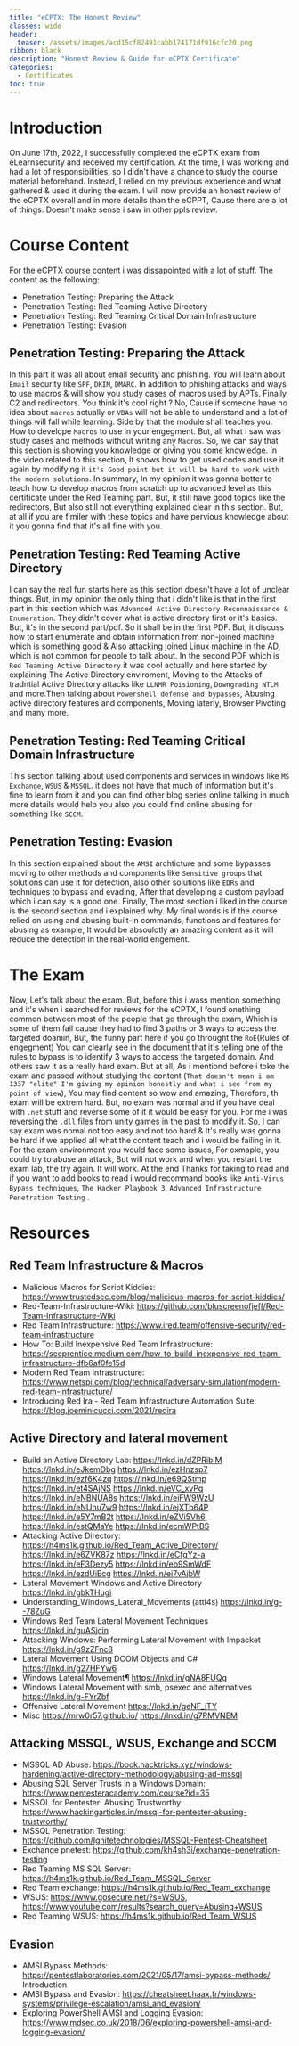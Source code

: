 ```yaml
---
title: "eCPTX: The Honest Review"
classes: wide
header:
  teaser: /assets/images/acd15cf82491cabb174171df916cfc20.png
ribbon: black
description: "Honest Review & Guide for eCPTX Certificate"
categories:
  - Certificates
toc: true
---
```


# Introduction
On June 17th, 2022, I successfully completed the eCPTX exam from eLearnsecurity and received my certification. At the time, I was working and had a lot of responsibilities, so I didn't have a chance to study the course material beforehand. Instead, I relied on my previous experience and what gathered & used it during the exam. I will now provide an honest review of the eCPTX overall and in more details than the eCPPT, Cause there are a lot of things. Doesn't make sense i saw in other ppls review.

# Course Content
For the eCPTX course content i was dissapointed with a lot of stuff. The content as the following:

- Penetration Testing: Preparing the Attack 
- Penetration Testing: Red Teaming Active Directory
- Penetration Testing: Red Teaming Critical Domain Infrastructure
- Penetration Testing: Evasion

## Penetration Testing: Preparing the Attack
In this part it was all about email security and phishing. You will learn about `Email` security like `SPF`, `DKIM`, `DMARC`. In addition to phishing attacks and ways to use macros & will show you study cases of macros used by APTs. Finally, C2 and redirectors. You think it's cool right ? No, Cause if someone have no idea about `macros` actually or `VBAs` will not be able to understand and a lot of things will fall while learning. Side by that the module shall teaches you. How to develope `Macros` to use in your engegment. But, all what i saw was study cases and methods without writing any `Macros`. So, we can say that this section is showing you knowledge or giving you some knowledge. In the video related to this section, It shows how to get used codes and use it again by modifying it `it's Good point but it will be hard to work with the modern solutions`. In summary, In my opinion it was gonna better to teach how to develop macros from scratch up to advanced level as this certificate under the Red Teaming part. But, it still have good topics like the redirectors, But also still not everything explained clear in this section. But, at all if you are fimiler with these topics and have pervious knowledge about it you gonna find that it's all fine with you.

## Penetration Testing: Red Teaming Active Directory
I can say the real fun starts here as this section doesn't have a lot of unclear things. But, in my opinion the only thing that i didn't like is that in the first part in this section which was `Advanced Active Directory Reconnaissance & Enumeration`. They didn't cover what is active directory first or it's basics. But, it's in the second part/pdf. So it shall be in the first PDF. But, it discuss how to start enumerate and obtain information from non-joined machine which is something good & Also attacking joined Linux machine in the AD, which is not common for people to talk about. In the second PDF which is `Red Teaming Active Directory` it was cool actually and here started by explaining The Active Directory enviroment, Moving to the Attacks of tradntial Active Directory attacks like `LLNMR Poisioning`, `Downgrading NTLM` and more.Then talking about `Powershell defense and bypasses`, Abusing active directory features and components, Moving laterly, Browser Pivoting and many more.

## Penetration Testing: Red Teaming Critical Domain Infrastructure
This section talking about used components and services in windows like `MS Exchange`, `WSUS` & `MSSQL`. it does not have that much of information but it's fine to learn from it and you can find other blog series online talking in much more details would help you also you could find online abusing for something like `SCCM`.

## Penetration Testing: Evasion
In this section explained about  the `AMSI` archticture and some bypasses moving to other methods and components like `Sensitive groups` that solutions can use it for detection, also other solutions like `EDRs` and techniques to bypass and evading, After that developing a custom payload which i can say is a good one. Finally, The most section i liked in the course is the second section and i explained why. My final words is if the course relied on using and abusing built-in commands, functions and features for abusing as example, It would be absoulotly an amazing content as it will reduce the detection in the real-world engement.

# The Exam
Now, Let's talk about the exam. But, before this i wass mention something and it's when i searched for reviews for the eCPTX, I found onething common between most of the people that go through the exam, Which is some of them fail cause they had to find 3 paths or 3 ways to access the targeted doamin, But, the funny part here if you go throught the `RoE`(Rules of engegment) You can clearly see in the document that it's telling one of the rules to bypass is to identify 3 ways to access the targeted domain. And others saw it as a really hard exam. But at all, As i mentiond before i toke the exam and passed without studying the content (`That doesn't mean i am 1337 "elite" I'm giving my opinion honestly and what i see from my point of view`), You may find content so wow and amazing, Therefore, th exam will be extrem hard. But, no exam was normal and if you have deal with `.net` stuff and reverse some of it it would be easy for you. For me i was reversing the `.dll` files from unity games in the past to modify it. So, I can say exam was nomal not too easy and not too hard & It's really was gonna be hard if we applied all what the content teach and i would be failing in it. For the exam environment you would face some issues, For exmaple, you could try to abuse an attack, But will not work and when you restart the exam lab, the try again. It will work. At the end Thanks for taking to read and if you want to add books to read i would recommand books like `Anti-Virus Bypass techniques`, `The Hacker Playbook 3`, `Advanced Infrastructure Penetration Testing` .

# Resources

## Red Team Infrastructure & Macros
- Malicious Macros for Script Kiddies: https://www.trustedsec.com/blog/malicious-macros-for-script-kiddies/
- Red-Team-Infrastructure-Wiki: https://github.com/bluscreenofjeff/Red-Team-Infrastructure-Wiki
- Red Team Infrastructure: https://www.ired.team/offensive-security/red-team-infrastructure
- How To: Build Inexpensive Red Team Infrastructure: https://secprentice.medium.com/how-to-build-inexpensive-red-team-infrastructure-dfb6af0fe15d
- Modern Red Team Infrastructure: https://www.netspi.com/blog/technical/adversary-simulation/modern-red-team-infrastructure/
- Introducing Red Ira - Red Team Infrastructure Automation Suite: https://blog.joeminicucci.com/2021/redira

## Active Directory and lateral movement
- Build an Active Directory Lab:
https://lnkd.in/dZPRibiM
https://lnkd.in/eJkemDbg
https://lnkd.in/ezHnzsp7
https://lnkd.in/ezf6K4zq
https://lnkd.in/e69QStmp
https://lnkd.in/et4SAjNS
https://lnkd.in/eVC_xvPq
https://lnkd.in/eNBNUA8s
https://lnkd.in/eiFW9WzU
https://lnkd.in/eNUnu7w9
https://lnkd.in/ejXTb64P 
https://lnkd.in/e5Y7mB2t
https://lnkd.in/eZVi5Vh6
https://lnkd.in/estQMaYe 
https://lnkd.in/ecmWPtBS
- Attacking Active Directory:
https://h4ms1k.github.io/Red_Team_Active_Directory/
https://lnkd.in/e6ZVK87z
https://lnkd.in/eCfgYz-a
https://lnkd.in/eF3Dezy5 
https://lnkd.in/eb9SmWdF
https://lnkd.in/ezdUiEcg
https://lnkd.in/ei7vAjbW
- Lateral Movement Windows and Active Directory
https://lnkd.in/gbkTHugi
- Understanding_Windows_Lateral_Movements (attl4s)
https://lnkd.in/g--78ZuG
- Windows Red Team Lateral Movement Techniques
https://lnkd.in/guASjcin
- Attacking Windows: Performing Lateral Movement with Impacket
https://lnkd.in/g9zZFnc8
- Lateral Movement Using DCOM Objects and C#
https://lnkd.in/g27HFYw6
- Windows Lateral Movement¶
https://lnkd.in/gNA8FUQg
- Windows Lateral Movement with smb, psexec and alternatives
https://lnkd.in/g-FYrZbf
- Offensive Lateral Movement
https://lnkd.in/geNF_iTY
- Misc
https://mrw0r57.github.io/
https://lnkd.in/g7RMVNEM

## Attacking MSSQL, WSUS, Exchange and SCCM
- MSSQL AD Abuse: https://book.hacktricks.xyz/windows-hardening/active-directory-methodology/abusing-ad-mssql
- Abusing SQL Server Trusts in a Windows Domain: https://www.pentesteracademy.com/course?id=35
- MSSQL for Pentester: Abusing Trustworthy: https://www.hackingarticles.in/mssql-for-pentester-abusing-trustworthy/
- MSSQL Penetration Testing: https://github.com/Ignitetechnologies/MSSQL-Pentest-Cheatsheet
- Exchange pnetest: https://github.com/kh4sh3i/exchange-penetration-testing
- Red Teaming MS SQL Server: https://h4ms1k.github.io/Red_Team_MSSQL_Server
- Red Team exchange: https://h4ms1k.github.io/Red_Team_exchange
- WSUS: https://www.gosecure.net/?s=WSUS, https://www.youtube.com/results?search_query=Abusing+WSUS
- Red Teaming WSUS: https://h4ms1k.github.io/Red_Team_WSUS

## Evasion
- AMSI Bypass Methods: https://pentestlaboratories.com/2021/05/17/amsi-bypass-methods/
Introduction
- AMSI Bypass and Evasion: https://cheatsheet.haax.fr/windows-systems/privilege-escalation/amsi_and_evasion/
- Exploring PowerShell AMSI and Logging Evasion: https://www.mdsec.co.uk/2018/06/exploring-powershell-amsi-and-logging-evasion/